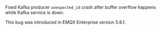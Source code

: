 Fixed Kafka producer `unexpected_id` crash after buffer overflow happens while Kafka service is down.

This bug was introduced in EMQX Enterprise version 5.8.1.
